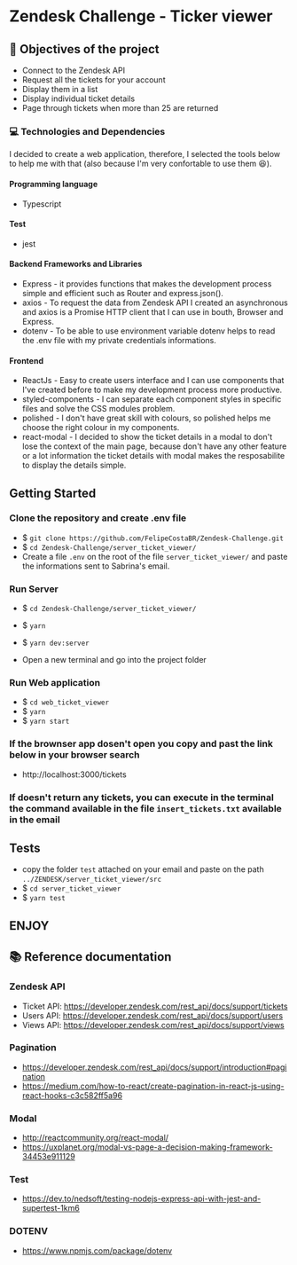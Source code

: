 # Zendesk Challenge - Ticker viewer

## :pushpin: Objectives of the project

* Connect to the Zendesk API
* Request all the tickets for your account
* Display them in a list
* Display individual ticket details
* Page through tickets when more than 25 are returned

### :computer: Technologies and Dependencies

I decided to create a web application, therefore, I selected the tools below to help me with that (also because I'm very confortable to use them :laughing:).
#### Programming language
* Typescript

#### Test
* jest

#### Backend Frameworks and Libraries 
* Express - it provides functions that makes the development process simple and efficient such as Router and express.json().
* axios - To request the data from Zendesk API I created an asynchronous and axios is a Promise HTTP client that I can use in bouth, Browser and Express.
* dotenv - To be able to use environment variable dotenv helps to read the .env file with my private credentials informations.


#### Frontend
* ReactJs - Easy to create users interface and I can use components that I've created before to make my development process more productive.
* styled-components - I can separate each component styles in specific files and solve the CSS modules problem.
* polished - I don't have great skill with colours, so polished helps me choose the right colour in my components.
* react-modal - I decided to show the ticket details in a modal to don't lose the context of the main page, because don't have any other feature or a lot information the ticket details with modal makes the resposabilite to display the details simple.


## Getting Started

 
### Clone the repository and create .env file
* $ `git clone https://github.com/FelipeCostaBR/Zendesk-Challenge.git`
* $ `cd Zendesk-Challenge/server_ticket_viewer/`
* Create a file `.env` on the root of the file `server_ticket_viewer/` and paste the informations sent to Sabrina's email.
   
### Run Server
* $ `cd Zendesk-Challenge/server_ticket_viewer/`
* $ `yarn`
* $ `yarn dev:server`

* Open a new terminal and go into the project folder

### Run Web application

* $ `cd web_ticket_viewer`
* $ `yarn`
* $ `yarn start`

### If the brownser app dosen't open you copy and past the link below in your browser search
*  http://localhost:3000/tickets


### If doesn't return any tickets, you can execute in the terminal the command available in the file `insert_tickets.txt` available in the email


## Tests
* copy the folder `test` attached on your email and paste on the path `../ZENDESK/server_ticket_viewer/src`
* $ `cd server_ticket_viewer`
* $ `yarn test`

## ENJOY 


## :books: Reference documentation

### Zendesk API
* Ticket API: https://developer.zendesk.com/rest_api/docs/support/tickets
* Users API: https://developer.zendesk.com/rest_api/docs/support/users
* Views API: https://developer.zendesk.com/rest_api/docs/support/views

### Pagination
* https://developer.zendesk.com/rest_api/docs/support/introduction#pagination
* https://medium.com/how-to-react/create-pagination-in-react-js-using-react-hooks-c3c582ff5a96

### Modal
* http://reactcommunity.org/react-modal/
* https://uxplanet.org/modal-vs-page-a-decision-making-framework-34453e911129

### Test
* https://dev.to/nedsoft/testing-nodejs-express-api-with-jest-and-supertest-1km6

### DOTENV
* https://www.npmjs.com/package/dotenv
